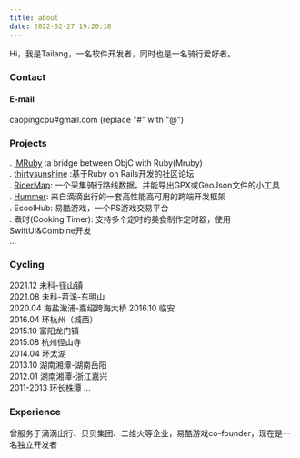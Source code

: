 ```yaml
---
title: about
date: 2022-02-27 19:20:18
---
```

Hi，我是Tailang，一名软件开发者，同时也是一名骑行爱好者。

### Contact

#### E-mail
caopingcpu#gmail.com (replace "#" with "@")

<!-- #### Wechat -->
<!-- ![wechat](/images/wechat.png){width: 100px} -->
<!-- <img src="/images/wechat.png" alt="drawing" width="300"/> -->

### Projects
. [iMRuby](https://github.com/FormulaFactory/iMRuby) :a bridge between ObjC with Ruby(Mruby)  
. [thirtysunshine](https://github.com/tailang/thirtysunshine) :基于Ruby on Rails开发的社区论坛  
. [RiderMap](https://github.com/tailang/RiderMap): 一个采集骑行路线数据，并能导出GPX或GeoJson文件的小工具  
. [Hummer](https://hummer.didi.cn/#/): 来自滴滴出行的一套高性能高可用的跨端开发框架  
. EcoolHub: 易酷游戏，一个PS游戏交易平台  
. 煮时(Cooking Timer): 支持多个定时的美食制作定时器，使用SwiftUI&Combine开发  
...

### Cycling
2021.12 未科-径山镇  
2021.08 未科-苕溪-东明山  
2020.04 海盐澉浦-嘉绍跨海大桥 
2016.10 临安  
2016.04 环杭州（城西）  
2015.10 富阳龙门镇  
2015.08 杭州径山寺  
2014.04 环太湖  
2013.10 湖南湘潭-湖南岳阳  
2012.01 湖南湘潭-浙江嘉兴  
2011-2013 环长株潭
...

### Experience
曾服务于滴滴出行、贝贝集团、二维火等企业，易酷游戏co-founder，现在是一名独立开发者